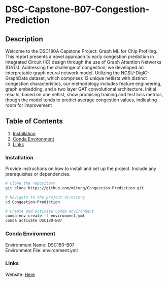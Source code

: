 # DSC-Capstone-B07-Congestion-Prediction

## Description
Welcome to the DSC180A Capstone Project: Graph ML for Chip Profiling. This report presents a novel approach to early congestion prediction in Integrated Circuit (IC) design through the use of Graph Attention Networks (GATs). Addressing the challenge of congestion, we developed an interpretable graph neural network model. Utilizing the NCSU-DigIC-GraphData dataset, which comprises 13 unique netlists with distinct congestion characteristics, our methodology includes feature engineering, graph embedding, and a two layer GAT convolutional architecture. Initial results, based on one netlist, show promising training and test loss metrics, though the model tends to predict average congestion values, indicating room for improvement

## Table of Contents

1. [Installation](#installation)
2. [Conda Environment](#conda-environment)
3. [Links](#links)

### Installation

Provide instructions on how to install and set up the project. Include any prerequisites or dependencies.

```bash
# Clone the repository
git clone https://github.com/m1tong/Congestion-Prediction.git

# Navigate to the project directory
cd Congestion-Prediction

# Create and activate Conda environment
conda env create -f environment.yml
conda activate DSC180-B07
```

### Conda Environment
Environment Name: DSC180-B07 <br>
Environment File: environment.yml

### Links
Website: [Here](https://m1tong.github.io/DSC180-Website/)



